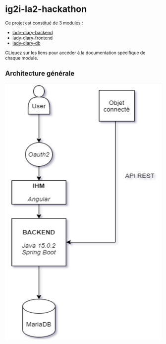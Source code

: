 # ig2i-la2-hackathon

Ce projet est constitué de 3 modules :

+ [lady-diary-backend](./lady-diary-backend/)
+ [lady-diary-frontend](./lady-diary-frontend/)
+ [lady-diary-db](./lady-diary-db/)

CLiquez sur les liens pour accéder à la documentation spécifique de chaque module.

## Architecture générale

![alt architecture](architecture.png "Logo Title Text 1")

